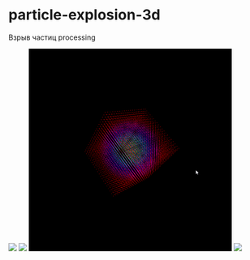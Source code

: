 # particle-explosion-3d
 Взрыв частиц processing
 
 <img src=gif/gif1.gif width=400>    <img src=gif/gif2.gif width=400>
 <img src=gif/gif3.gif width=400>    <img src=gif/gif4.gif width=400>

